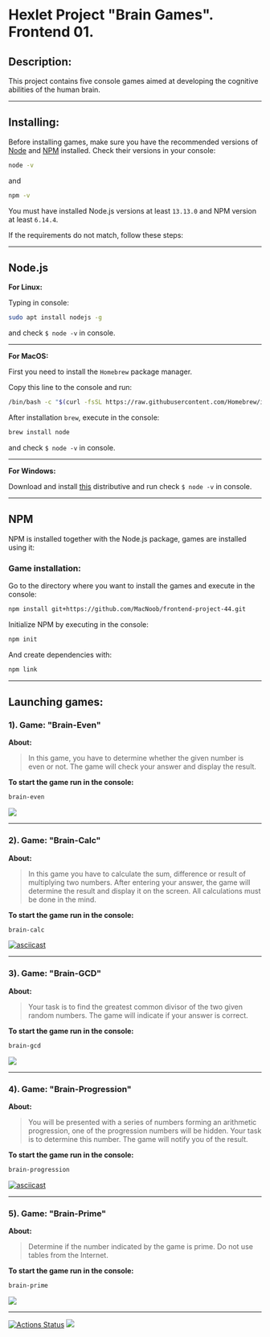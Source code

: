 # Hexlet Project "Brain Games". Frontend 01.

## Description:

This project contains five console games aimed at developing the cognitive abilities of the human brain.

___

## Installing:

Before installing games, make sure you have the recommended versions of [Node](https://nodejs.org/en/) and [NPM](https://www.npmjs.com/) installed.
Check their versions in your console:

```bash
node -v
```
and

```bash
npm -v
```

You must have installed Node.js versions at least ```13.13.0``` and NPM version at least ```6.14.4```.

If the requirements do not match, follow these steps:

___

## Node.js

**For Linux:**

Typing in console:

```bash
sudo apt install nodejs -g
```

and check ```$ node -v``` in console.

___

**For MacOS:**

First you need to install the ```Homebrew``` package manager.

Copy this line to the console and run:

```bash
/bin/bash -c "$(curl -fsSL https://raw.githubusercontent.com/Homebrew/install/HEAD/install.sh)"
```

After installation ```brew```, execute in the console:

```bash
brew install node
```
and check ```$ node -v``` in console.

___

**For Windows:**

Download and install [this](https://nodejs.org/en/download/) distributive and run check ```$ node -v``` in console.

___

## NPM

NPM is installed together with the Node.js package, games are installed using it:

### Game installation:

Go to the directory where you want to install the games and execute in the console:

```bash
npm install git+https://github.com/MacNoob/frontend-project-44.git
```

Initialize NPM by executing in the console:

```bash
npm init
```

And create dependencies with:

```bash
npm link
```

___


## Launching games:

### 1). Game: "Brain-Even"

**About:**

> In this game, you have to determine whether the given number is even or not. The game will check your answer and display the result.

**To start the game run in the console:**

```bash
brain-even
```

<a href="https://asciinema.org/a/e0NOtBdLepc1y80o5gXGKth5f" target="_blank"><img src="https://asciinema.org/a/e0NOtBdLepc1y80o5gXGKth5f.svg" /></a>

___

### 2). Game: "Brain-Calc"

**About:**

> In this game you have to calculate the sum, difference or result of multiplying two numbers. After entering your answer, the game will determine the result and display it on the screen. All calculations must be done in the mind.

**To start the game run in the console:**

```bash
brain-calc
```

[![asciicast](https://asciinema.org/a/zRy3lDuOcTxnV9r50im3ZjgDr.svg)](https://asciinema.org/a/zRy3lDuOcTxnV9r50im3ZjgDr)

___

### 3). Game: "Brain-GCD" 

**About:**

> Your task is to find the greatest common divisor of the two given random numbers. The game will indicate if your answer is correct.

**To start the game run in the console:**

```bash
brain-gcd
```

<a href="https://asciinema.org/a/s5BNpUI33tpOHYdOFGAGqKeee" target="_blank"><img src="https://asciinema.org/a/s5BNpUI33tpOHYdOFGAGqKeee.svg" /></a>

___

### 4). Game: "Brain-Progression"

**About:**

> You will be presented with a series of numbers forming an arithmetic progression, one of the progression numbers will be hidden. Your task is to determine this number. The game will notify you of the result.

**To start the game run in the console:**

```bash
brain-progression
```

[![asciicast](https://asciinema.org/a/HX4sijaxKAofMNIV4uL0tlBY9.svg)](https://asciinema.org/a/HX4sijaxKAofMNIV4uL0tlBY9)

___

### 5). Game: "Brain-Prime"

**About:**

> Determine if the number indicated by the game is prime. Do not use tables from the Internet.

**To start the game run in the console:**

```bash
brain-prime
```

<a href="https://asciinema.org/a/HX4sijaxKAofMNIV4uL0tlBY9" target="_blank"><img src="https://asciinema.org/a/HX4sijaxKAofMNIV4uL0tlBY9.svg" /></a>

___

[![Actions Status](https://github.com/MacNoob/frontend-project-44/workflows/hexlet-check/badge.svg)](https://github.com/MacNoob/frontend-project-44/actions) <a href="https://codeclimate.com/github/MacNoob/frontend-project-44/maintainability"><img src="https://api.codeclimate.com/v1/badges/940ac966ca5ce0e71d96/maintainability" /></a>
